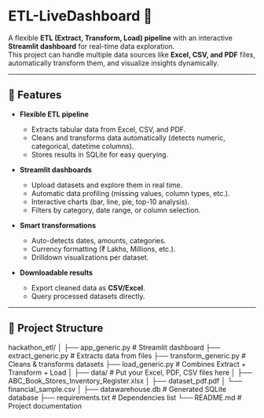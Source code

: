 # ETL-LiveDashboard 🚀  

A flexible **ETL (Extract, Transform, Load) pipeline** with an interactive **Streamlit dashboard** for real-time data exploration.  
This project can handle multiple data sources like **Excel, CSV, and PDF** files, automatically transform them, and visualize insights dynamically.  

---

## 🔹 Features
- **Flexible ETL pipeline**  
  - Extracts tabular data from Excel, CSV, and PDF.  
  - Cleans and transforms data automatically (detects numeric, categorical, datetime columns).  
  - Stores results in SQLite for easy querying.  

- **Streamlit dashboards**  
  - Upload datasets and explore them in real time.  
  - Automatic data profiling (missing values, column types, etc.).  
  - Interactive charts (bar, line, pie, top-10 analysis).  
  - Filters by category, date range, or column selection.  

- **Smart transformations**  
  - Auto-detects dates, amounts, categories.  
  - Currency formatting (₹ Lakhs, Millions, etc.).  
  - Drilldown visualizations per dataset.  

- **Downloadable results**  
  - Export cleaned data as **CSV/Excel**.  
  - Query processed datasets directly.  

---

## 📂 Project Structure

hackathon_etl/
│
├── app_generic.py               # Streamlit dashboard
├── extract_generic.py           # Extracts data from files
├── transform_generic.py         # Cleans & transforms datasets
├── load_generic.py              # Combines Extract + Transform + Load
│
├── data/                        # Put your Excel, PDF, CSV files here
│   ├── ABC_Book_Stores_Inventory_Register.xlsx
│   ├── dataset_pdf.pdf
│   └── financial_sample.csv
│
├── datawarehouse.db             # Generated SQLite database
├── requirements.txt             # Dependencies list
└── README.md                    # Project documentation

